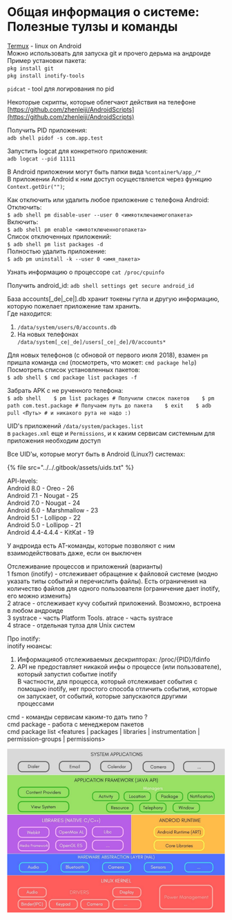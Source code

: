 # Общая информация о системе: Полезные тулзы и команды

[Termux](https://termux.com/) - linux on Android  
Можно использовать для запуска git и прочего дерьма на андроиде  
Пример установки пакета:  
`pkg install git`  
`pkg install inotify-tools`

`pidcat` - tool для логирования по pid

Некоторые скрипты, которые облегчают действия на телефоне  
[https://github.com/zhenleiji/AndroidScripts](https://github.com/zhenleiji/AndroidScripts)

Получить PID приложения:  
`adb shell pidof -s com.app.test`

Запустить logcat для конкретного приложения:  
`adb logcat --pid 11111`

В Android приложении могут быть папки вида `%container%/app_/*`   
В приложении Android к ним доступ осуществляется через функцию `Context.getDir("")`;

Как отключить или удалить любое приложение с телефона Android:  
Отключить:   
`$ adb shell pm disable-user --user 0 <имяотключаемогопакета>`  
Включить:   
`$ adb shell pm enable <имяотключенногопакета>`  
Список отключенных приложений:   
`$ adb shell pm list packages -d`  
Полностью удалить приложение:   
`$ adb pm uninstall -k --user 0 <имя_пакета>`

Узнать информацию о процессоре `cat /proc/cpuinfo`

Получить android\_id: `adb shell settings get secure android_id`  


База accounts\[\_de\|\_ce\|\].db хранит токены гугла и другую информацию, которую пожелает приложение там хранить.   
Где находится:   
1. `/data/system/users/0/accounts.db`   
2. На новых телефонах `/data/system[_ce|_de]/users[_ce|_de]/0/accounts*`

Для новых телефонов \(с обновой от первого июля 2018\), взамен `pm` пришла команда `cmd` \(посмотреть, что может: `cmd package help`\)   
Посмотреть список установленных пакетов:   
`$ adb shell $ cmd package list packages -f`

Забрать APK с не рученного телефона:   
`$ adb shell   
$ pm list packages # Получили список пакетов   
$ pm path com.test.package # Получаем путь до пакета   
$ exit   
$ adb pull <Путь> # и никакого рута не надо :)`  


UID's приложений `/data/system/packages.list`   
в `packages.xml` еще и `Permissions`, и к каким сервисам системным для приложения необходим доступ

Все UID'ы, которые могут быть в Android \(Linux?\) системах: 

{% file src="../../.gitbook/assets/uids.txt" %}

API-levels:   
Android 8.0 - Oreo - 26   
Android 7.1 - Nougat - 25   
Android 7.0 - Nougat - 24   
Android 6.0 - Marshmallow - 23   
Android 5.1 - Lollipop - 22   
Android 5.0 - Lollipop - 21   
Android 4.4-4.4.4 - KitKat - 19

У андроида есть AT-команды, которые позволяют с ним взаимодействовать даже, если он выключен

Отслеживание процессов и приложений \(варианты\)   
1 fsmon \(inotify\) - отслеживает обращение к файловой системе \(модно указать типы событий и перечислить файлы\). Есть ограничения на количество файлов для одного пользователя \(ограничение дает inotify, его можно изменить\)   
2 atrace - отслеживает кучу событий приложений. Возможно, встроена в любом андроиде   
3 systrace - часть Platform Tools. atrace - часть systrace   
4 strace - отдельная тулза для Unix систем

Про inotify:   
inotify нюансы:   
1. Информацияоб отслеживаемых дескрипторах: /proc/{PID}/fdinfo   
2. API не предоставляет никакой инфы о процессе \(или пользователе\), который запустил событие inotify   
В частности, для процесса, который отслеживает события с помощью inotify, нет простого способа отличить события, которые он запускает, от событий, которые запускаются другими процессами

cmd - команды сервисам каким-то дать типо ?  
cmd package - работа с менеджером пакетов  
cmd package list &lt;features \| packages \| libraries \| instrumentation \| permission-groups \| permissions&gt;

![](../../.gitbook/assets/urok_1_vvedenie_v_bezopasnost_mobilnykh.pdf_-_google_chrome_2018-10-29_01.11.15.png)

